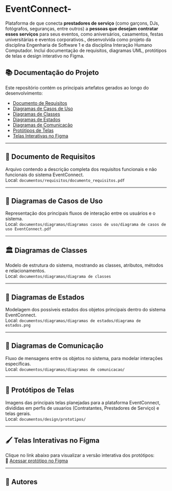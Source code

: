 # EventConnect-
Plataforma de que conecta **prestadores de serviço** (como garçons, DJs, fotógrafos, seguranças, entre outros) a **pessoas que desejam contratar esses serviços** para seus eventos, como aniversários, casamentos, festas universitárias e eventos corporativos., desenvolvida como projeto da disciplina Engenharia de Software 1 e da disciplina Interação Humano Computador. Inclui documentação de requisitos, diagramas UML, protótipos de telas e design interativo no Figma.

## 📚 Documentação do Projeto

Este repositório contém os principais artefatos gerados ao longo do desenvolvimento:

- [Documento de Requisitos](#-documento-de-requisitos)
- [Diagramas de Casos de Uso](#-diagramas-de-casos-de-uso)
- [Diagramas de Classes](#-diagramas-de-classes)
- [Diagramas de Estados](#-diagramas-de-estados)
- [Diagramas de Comunicação](#-diagramas-de-comunicação)
- [Protótipos de Telas](#-protótipos-de-telas)
- [Telas Interativas no Figma](#-telas-interativas-no-figma)

---

## 📝 Documento de Requisitos

Arquivo contendo a descrição completa dos requisitos funcionais e não funcionais do sistema EventConnect.  
 Local: `documentos/requisitos/documento_requisitos.pdf`

---

## 🎯 Diagramas de Casos de Uso

Representação dos principais fluxos de interação entre os usuários e o sistema.  
Local: `documentos/diagramas/diagramas casos de uso/diagrama de casos de uso EventConnect.pdf`

---

## 🏛️ Diagramas de Classes

Modelo de estrutura do sistema, mostrando as classes, atributos, métodos e relacionamentos.  
 Local: `documentos/diagramas/diagrama de classes`

---

## 🔄 Diagramas de Estados

Modelagem dos possíveis estados dos objetos principais dentro do sistema EventConnect.  
 Local: `documentos/diagramas/diagramas de estados/diagrama de estados.png`

---

## 🔗 Diagramas de Comunicação

Fluxo de mensagens entre os objetos no sistema, para modelar interações específicas.  
Local: `documentos/diagramas/diagramas de comunicacao/`

---

## 🎨 Protótipos de Telas

Imagens das principais telas planejadas para a plataforma EventConnect, divididas em perfis de usuarios (Contratantes, Prestadores de Serviço) e telas gerais.  
 Local: `documentos/design/prototipos/`

---

## 🖌️ Telas Interativas no Figma

Clique no link abaixo para visualizar a versão interativa dos protótipos:  
🔗 [Acessar protótipo no Figma](https://www.figma.com/proto/LOHfXdmZYKsxo2BVm3GpW3/Event-Connect-entrega-2?node-id=2017-285&p=f&t=bICYrwV2wLATtmzS-1&scaling=min-zoom&content-scaling=fixed&page-id=2008%3A8&starting-point-node-id=2017%3A285&show-proto-sidebar=1)


---

## 👥 Autores


